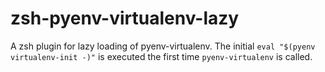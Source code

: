 # zsh-pyenv-virtualenv-lazy
A zsh plugin for lazy loading of pyenv-virtualenv. The initial `eval "$(pyenv virtualenv-init -)"` is executed the first time `pyenv-virtualenv` is called.
